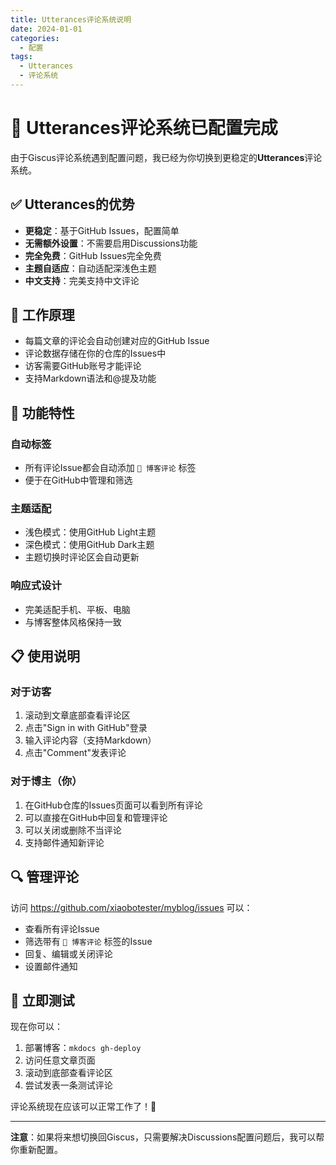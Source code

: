 ```yaml
---
title: Utterances评论系统说明
date: 2024-01-01
categories:
  - 配置
tags:
  - Utterances
  - 评论系统
---
```


# 🎉 Utterances评论系统已配置完成

由于Giscus评论系统遇到配置问题，我已经为你切换到更稳定的**Utterances**评论系统。

## ✅ Utterances的优势

- **更稳定**：基于GitHub Issues，配置简单
- **无需额外设置**：不需要启用Discussions功能
- **完全免费**：GitHub Issues完全免费
- **主题自适应**：自动适配深浅色主题
- **中文支持**：完美支持中文评论

## 🔧 工作原理

- 每篇文章的评论会自动创建对应的GitHub Issue
- 评论数据存储在你的仓库的Issues中
- 访客需要GitHub账号才能评论
- 支持Markdown语法和@提及功能

## 🎨 功能特性

### 自动标签
- 所有评论Issue都会自动添加 `💬 博客评论` 标签
- 便于在GitHub中管理和筛选

### 主题适配
- 浅色模式：使用GitHub Light主题
- 深色模式：使用GitHub Dark主题
- 主题切换时评论区会自动更新

### 响应式设计
- 完美适配手机、平板、电脑
- 与博客整体风格保持一致

## 📋 使用说明

### 对于访客
1. 滚动到文章底部查看评论区
2. 点击"Sign in with GitHub"登录
3. 输入评论内容（支持Markdown）
4. 点击"Comment"发表评论

### 对于博主（你）
1. 在GitHub仓库的Issues页面可以看到所有评论
2. 可以直接在GitHub中回复和管理评论
3. 可以关闭或删除不当评论
4. 支持邮件通知新评论

## 🔍 管理评论

访问 https://github.com/xiaobotester/myblog/issues 可以：
- 查看所有评论Issue
- 筛选带有 `💬 博客评论` 标签的Issue
- 回复、编辑或关闭评论
- 设置邮件通知

## 🚀 立即测试

现在你可以：
1. 部署博客：`mkdocs gh-deploy`
2. 访问任意文章页面
3. 滚动到底部查看评论区
4. 尝试发表一条测试评论

评论系统现在应该可以正常工作了！🎉

---

**注意**：如果将来想切换回Giscus，只需要解决Discussions配置问题后，我可以帮你重新配置。